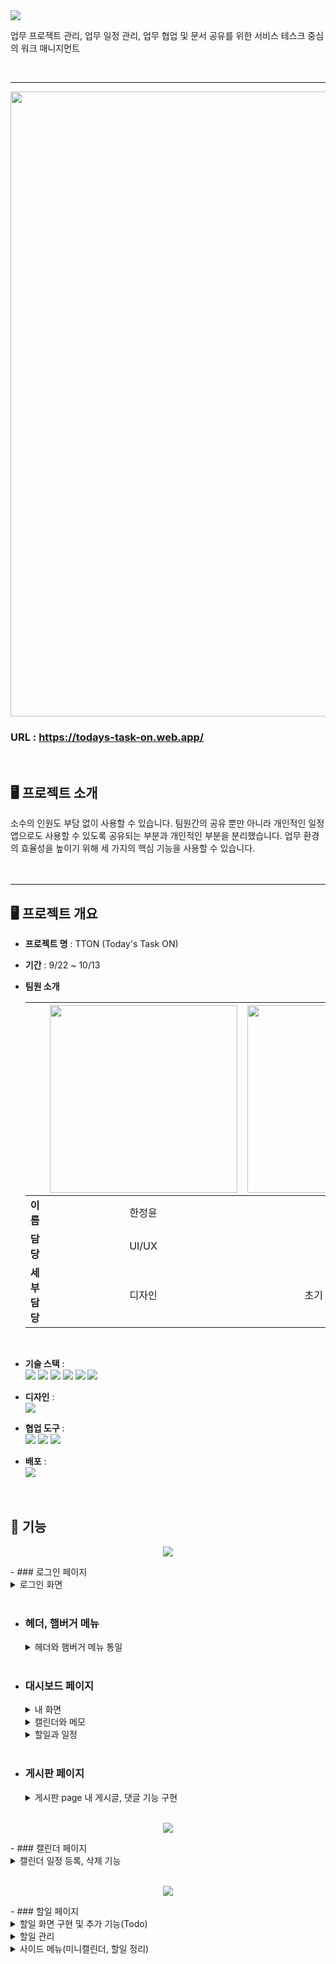 <img src="https://capsule-render.vercel.app/api?type=soft&color=81CAFF&animation=blinking&height=200&section=header&text=Today's%20Task%20ON&fontSize=60&fontAlignY=45&fontColor=ffffff&desc=오늘의%20업무를%20한눈에&descAlignY=75&descAlign=50"/>

  
업무 프로젝트 관리, 업무 일정 관리, 업무 협업 및 문서 공유를 위한 서비스 테스크 중심의 워크 매니지먼트

<br>

<hr>

<p style="align:center"><img src="https://github.com/Ohjju/TTON/assets/136290438/b2bbed09-acff-4be0-8810-ae946948ad05" width="1000" height:"450"></p>

### URL : https://todays-task-on.web.app/
<br>

## :desktop_computer: 프로젝트 소개 
소수의 인원도 부담 없이 사용할 수 있습니다. 팀원간의 공유 뿐만 아니라 개인적인 일정 앱으로도 사용할 수 있도록 공유되는 부분과 개인적인 부분을 분리했습니다. 업무 환경의 효율성을 높이기 위해 세 가지의 핵심 기능을 사용할 수 있습니다.
<br><br><br>
<hr>

## :desktop_computer: 프로젝트 개요
- **프로젝트 명** : TTON (Today's Task ON)

- **기간** : 9/22 ~ 10/13

- **팀원 소개**
  
  ||<img src="https://github.com/Ohjju/TTON/assets/136290438/8b39bdaa-eeae-45c4-8543-2089fc9033d3" style="width:300px">|<img src="https://github.com/Ohjju/TTON/assets/136290438/f356d534-3e36-42f7-9695-f6289ca47e76" style="width:300px">|  <img src="https://github.com/Ohjju/TTON/assets/136290438/dc7f7c1c-149e-4929-b2ea-7e65f7a93979" style="width:300px">|<img src="https://github.com/Ohjju/TTON/assets/136290438/ab2a0e1b-b2b5-4ddf-9a0d-64d69f956804" style="width:300px">|
  |:----:|:--:|:--:|:--:|:--:|
  |**이름**|한정윤|정애림|김예은|오주현|
  |**담당**|UI/UX|개발|개발|개발|
  |**세부담당**|디자인|초기 세팅, 게시판|캘린더, 햄버거 메뉴|로그인, 대시보드, 할일|
<br>

- **기술 스택** : <br>
<img src="https://img.shields.io/badge/javascript-F7DF1E?style=for-the-badge&logo=javascript&logoColor=black"> <img src="https://img.shields.io/badge/Typescript-3178C6?style=for-the-badge&logo=Typescript&logoColor=white"/> <img src="https://img.shields.io/badge/css-1572B6?style=for-the-badge&logo=css3&logoColor=white"> <img src="https://img.shields.io/badge/Sass-CC6699?style=for-the-badge&logo=Sass&logoColor=white"/> <img src="https://img.shields.io/badge/react-61DAFB?style=for-the-badge&logo=react&logoColor=black"> <img src="https://img.shields.io/badge/Redux-764ABC?style=for-the-badge&logo=Redux&logoColor=purple">

- **디자인** : <br>
  <img src="https://img.shields.io/badge/figma-F24E1E?style=for-the-badge&logo=figma&logoColor=white">


- **협업 도구** : <br>
<img src="https://img.shields.io/badge/Git-181717?style=for-the-badge&logo=github&logoColor=white"> <img src="https://img.shields.io/badge/Slack-4A154B?style=for-the-badge&logo=slack&logoColor=whit"> <img src="https://img.shields.io/badge/Notion-e1e1e1?style=for-the-badge&logo=notion&logoColor=black">

- **배포** : <br>
  <img src="https://img.shields.io/badge/firebase-FFCA28?style=for-the-badge&logo=firebase&logoColor=white">
<br/><br/><br/>

  
## :pushpin: 기능

<p align="center">
  <img src="https://github.com/Aelimong/TTON/assets/111756152/625e34f5-7230-42d8-a134-6f15b848b64b">
</p>
- ### 로그인 페이지
  <details>
  <summary>로그인 화면</summary>
  <div markdown="1">
    
    - 로그인 페이지 전체 퍼블리싱
      
    - **`React의 Link 컴포넌트`** 를 사용해 대시보드 창으로 이동   
  </div>
  </details> 
  <br>

- ### 헤더, 햄버거 메뉴
  <details>
  <summary>헤더와 햄버거 메뉴 통일</summary>
  <div markdown="1">
    
     - 헤더에서 로고 누르면 대시보드 페이지로 돌아감

    - **삼항연산자** 사용해 대시보드에서는 햄버거 메뉴가 보이지 않고 나머지 페이지에서는 보이게 함
 
    - 각 페이지 때마다 해당 아이콘의 색을 파랑으로 변경
 
    - 햄버거 메뉴는 누르면 보이도록 **onClick**시 **`toggle`** 로 show 클래스 추가
 
    - `Transform` 과 `transition`을 사용해 부드럽게 동작
        
  </div>
  </details> 
  <br>

- ### 대시보드 페이지
  <details>
  <summary>내 화면</summary>
  <div markdown="1">

    - 대시보드 페이지 전체 퍼블리싱

    - **`react-calendar`** 커스텀하여 캘린더 구현
      
  </div>   <br>
  </details>
  
  <details>
  <summary>캘린더와 메모</summary>
  <div markdown="1">
  
    - todolist와 일정 **연동** (주요 내용만)
 
    - `textarea`로 메모 구현
  
  </div>   <br>
  </details>

  <details>
  <summary>할일과 일정</summary>
  <div markdown="1">

    - 프로필 사진 등록 및 수정

    - **`new Date`** 와 **`getTime`** 등을 이용해 근태 관리 (출, 퇴근, 근무 시간)
  
  </div>
  </details>
  <br>

- ### 게시판 페이지
  <details>
  <summary> 게시판 page 내 게시글, 댓글 기능 구현 </summary>
  <div markdown="1">
    
    - 게시판 page 전체 퍼블리싱
    
    - 게시글/댓글 조회 기능
      
    - **Redux Toolkit**의 **useSeletor**를 이용한 조회 구현
      
    - 게시글/댓글 등록, 삭제 기능
      
    - 글 등록, 삭제의 **액션 생성 함수**를 선언해주고, **리듀서 함수**와 **dispatch 메소드**로 등록, 삭제 처리
      
  </div>
  </details> <br>

<p align="center">
  <img src="https://github.com/Aelimong/TTON/assets/111756152/625e34f5-7230-42d8-a134-6f15b848b64b">
</p>
- ### 캘린더 페이지
  <details>
  <summary>캘린더 일정 등록, 삭제 기능</summary>
  <div markdown="1">

    - page 전체 퍼블리싱
      
    - `fullcalendar` 의 달력을 커스텀하여 디자인 통일

    - `useState` 를 사용하여 날짜 변수를 선언하고, `EventApi` 이벤트를 사용하여 캘린더의 일정을 **배열**에 저장

    - `DateSelectArg` 이벤트를 사용하여 **날짜** 클릭 시 배열 **추가**

    - `EventClickArg` 이벤트를 사용하여 **배열** 클릭 시 배열 **삭제**
 
    - `EventContentArg` 이벤트를 사용하여 배열 **달력에 나타내기**  

  </div>
  </details>
  <br>
<p align="center">
  <img src="https://github.com/Aelimong/TTON/assets/111756152/1e92667d-dbd8-47e4-9093-1396d630a80c">
</p>
- ### 할일 페이지
  <details>
  <summary>할일 화면 구현 및 추가 기능(Todo)</summary>
  <div markdown="1">

    - 할일 페이지 전체 퍼블리싱

    - 할일/ 진행 중/ 완료 영역별로 각각 할일을 **배열**로 저장 <br>(inputTodo, inputDoing, inputDone)
 
    - 배열을 **`useState`** 로 구현 (id와 TodoBox 컴포넌트로 구성)
 
    - **`map`** 을 이용해 배열 안의 할일들을 보이게 하고, id를 ‘item_숫자’ 형태로 부여
 
    - 할일 추가 시 **`set함수`** 와 **전개연산자** 이용해 새로운 할일을 배열에 추가 <br>(addTodo, addDoing, addDone 함수)
 
    - 플러스 아이콘을 **onClick**시 위의 함수가 실행
  
  </div>  <br>
  </details>
  
  <details>
  <summary>할일 관리</summary>
  <div markdown="1">
  
    - TodoBox
       - 배열은 **id와 TodoBox** 컴포넌트로 구성
       - TodoBox 생성 시 랜덤으로 box 색을 지정한 후 바뀌지 않게 하기 위해 `Math.random()` 과 **`useRef`** 사용
       - input창에 바로 제목과 내용 작성 가능
       - **`datapicker`** 로 날짜 설정,	**`useState`** 로 startDate와 endDate를 구현
       - **`useState`** 를 이용해 view가 true일 경우 TodoDropdown 컴포넌트가 보이도록 함
 
    - TodoDropBox
       - 상세 설정(상태변경, 색 변경, 삭제)
       - id를 **props** 로 받아와 삼항연산자를 이용해 해당되는 곳에 변경내용을 반영
       - 입력받은 변경사항을 **props**로 받아와 **`getElementById`** 와 **`querSelector`** 를 이용해 해당 부분에 적용 <br>(ChangeColor, ChangeState, DeleteColor )
       - 드래그앤 드롭 기능
 
    - DatePicker
       - **`react-datepicker`** 을 커스텀하여 미니캘린더와 디자인 통일
  
  </div>  <br>
  </details>

  <details>
  <summary>사이드 메뉴(미니캘린더, 할일 정리)</summary>
  <div markdown="1">

    - 캘린더 페이지에서 **컴포넌트**로 가져와 유지보수 용이

    - 현재 날짜를 바로 알 수 있게 원으로 표시
    
    - 대시보드의 캘린더와 **디자인 통일**되게 커스텀(react-Calendar)
 
    - **드롭다운** 메뉴로 연동된 작성된 할일 정리
 
    - 별 아이콘 누르면 중요 일정에 표시
  
  </div>  <br>
  </details>



